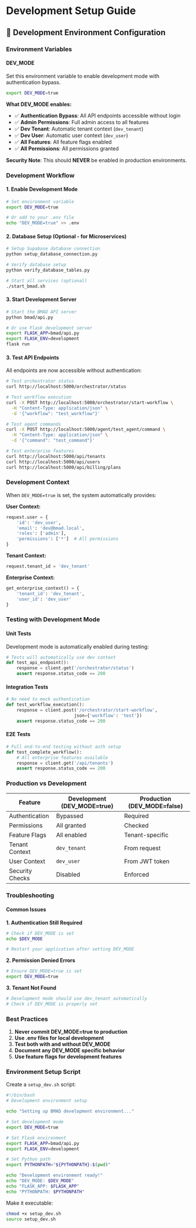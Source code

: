 # Development Setup Guide

## 🔧 **Development Environment Configuration**

### **Environment Variables**

#### **DEV_MODE**
Set this environment variable to enable development mode with authentication bypass.

```bash
export DEV_MODE=true
```

**What DEV_MODE enables:**
- ✅ **Authentication Bypass**: All API endpoints accessible without login
- ✅ **Admin Permissions**: Full admin access to all features
- ✅ **Dev Tenant**: Automatic tenant context (`dev_tenant`)
- ✅ **Dev User**: Automatic user context (`dev_user`)
- ✅ **All Features**: All feature flags enabled
- ✅ **All Permissions**: All permissions granted

**Security Note**: This should **NEVER** be enabled in production environments.

### **Development Workflow**

#### **1. Enable Development Mode**
```bash
# Set environment variable
export DEV_MODE=true

# Or add to your .env file
echo "DEV_MODE=true" >> .env
```

#### **2. Database Setup (Optional - for Microservices)**
```bash
# Setup Supabase database connection
python setup_database_connection.py

# Verify database setup
python verify_database_tables.py

# Start all services (optional)
./start_bmad.sh
```

#### **3. Start Development Server**
```bash
# Start the BMAD API server
python bmad/api.py

# Or use Flask development server
export FLASK_APP=bmad/api.py
export FLASK_ENV=development
flask run
```

#### **3. Test API Endpoints**
All endpoints are now accessible without authentication:

```bash
# Test orchestrator status
curl http://localhost:5000/orchestrator/status

# Test workflow execution
curl -X POST http://localhost:5000/orchestrator/start-workflow \
  -H "Content-Type: application/json" \
  -d '{"workflow": "test_workflow"}'

# Test agent commands
curl -X POST http://localhost:5000/agent/test_agent/command \
  -H "Content-Type: application/json" \
  -d '{"command": "test_command"}'

# Test enterprise features
curl http://localhost:5000/api/tenants
curl http://localhost:5000/api/users
curl http://localhost:5000/api/billing/plans
```

### **Development Context**

When `DEV_MODE=true` is set, the system automatically provides:

**User Context:**
```python
request.user = {
    'id': 'dev_user',
    'email': 'dev@bmad.local',
    'roles': ['admin'],
    'permissions': ['*']  # All permissions
}
```

**Tenant Context:**
```python
request.tenant_id = 'dev_tenant'
```

**Enterprise Context:**
```python
get_enterprise_context() = {
    'tenant_id': 'dev_tenant',
    'user_id': 'dev_user'
}
```

### **Testing with Development Mode**

#### **Unit Tests**
Development mode is automatically enabled during testing:

```python
# Tests will automatically use dev context
def test_api_endpoint():
    response = client.get('/orchestrator/status')
    assert response.status_code == 200
```

#### **Integration Tests**
```python
# No need to mock authentication
def test_workflow_execution():
    response = client.post('/orchestrator/start-workflow', 
                          json={'workflow': 'test'})
    assert response.status_code == 200
```

#### **E2E Tests**
```python
# Full end-to-end testing without auth setup
def test_complete_workflow():
    # All enterprise features available
    response = client.get('/api/tenants')
    assert response.status_code == 200
```

### **Production vs Development**

| Feature | Development (DEV_MODE=true) | Production (DEV_MODE=false) |
|---------|------------------------------|------------------------------|
| Authentication | Bypassed | Required |
| Permissions | All granted | Checked |
| Feature Flags | All enabled | Tenant-specific |
| Tenant Context | `dev_tenant` | From request |
| User Context | `dev_user` | From JWT token |
| Security Checks | Disabled | Enforced |

### **Troubleshooting**

#### **Common Issues**

**1. Authentication Still Required**
```bash
# Check if DEV_MODE is set
echo $DEV_MODE

# Restart your application after setting DEV_MODE
```

**2. Permission Denied Errors**
```bash
# Ensure DEV_MODE=true is set
export DEV_MODE=true
```

**3. Tenant Not Found**
```bash
# Development mode should use dev_tenant automatically
# Check if DEV_MODE is properly set
```

### **Best Practices**

1. **Never commit DEV_MODE=true to production**
2. **Use .env files for local development**
3. **Test both with and without DEV_MODE**
4. **Document any DEV_MODE specific behavior**
5. **Use feature flags for development features**

### **Environment Setup Script**

Create a `setup_dev.sh` script:

```bash
#!/bin/bash
# Development environment setup

echo "Setting up BMAD development environment..."

# Set development mode
export DEV_MODE=true

# Set Flask environment
export FLASK_APP=bmad/api.py
export FLASK_ENV=development

# Set Python path
export PYTHONPATH="${PYTHONPATH}:$(pwd)"

echo "Development environment ready!"
echo "DEV_MODE: $DEV_MODE"
echo "FLASK_APP: $FLASK_APP"
echo "PYTHONPATH: $PYTHONPATH"
```

Make it executable:
```bash
chmod +x setup_dev.sh
source setup_dev.sh
``` 